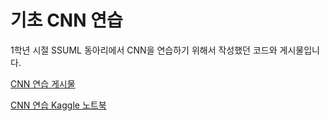# 기초 CNN 연습

1학년 시절 SSUML 동아리에서 CNN을 연습하기 위해서 작성했던 코드와 게시물입니다.

[CNN 연습 게시물](https://wonjun.oopy.io/f5717daf-d5ba-41a4-9686-93e46734c7ce)

[CNN 연습 Kaggle 노트북](https://www.kaggle.com/code/lastdefiance20/intel-image-classification-ssuml-team-3)
